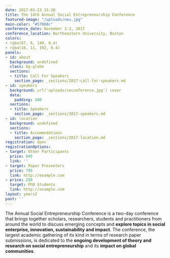 ```yaml
---
date: 2017-03-23 15:28
title: The 14th Annual Social Entrepreneurship Conference
featured-image: "/uploads/neu.jpg"
main-color: "#57068c"
conference_date: November 2-3, 2017
conference_location: Northeastern University, Boston
colors:
- rgba(87, 6, 140, 0.4)
- rgba(16, 11, 192, 0.4)
panels:
- id: about
  background: undefined
  class: bg-globe
  sections:
  - title: Call For Speakers
    section_page: _sections/2017-call-for-speakers.md
- id: speakers
  background: url('uploads/seconference.jpg') cover
  data:
    padding: 200
  sections:
  - title: Speakers
    section_page: _sections/2017-speakers.md
- id: location
  background: undefined
  sections:
  - title: Accommodations
    section_page: _sections/2017-location.md
registration: open
registrationOptions:
- target: Other Participants
  price: 845
  link: ''
- target: Paper Presenters
  price: 795
  link: http://example.com
- price: 250
  target: PhD Students
  link: http://example.com
layout: years2
past: ''
---
```



The Annual Social Entrepreneurship Conference is a two-day conference that brings together scholars, researchers, students and practitioners from around the world to discuss emerging concepts and **explore topics in social enterprise, innovation, sustainability and impact**. The conference, the largest academic gathering of its kind in terms of research paper submissions, is dedicated to the **ongoing development of theory and research on social entrepreneurship** and its **impact on global communities**.
